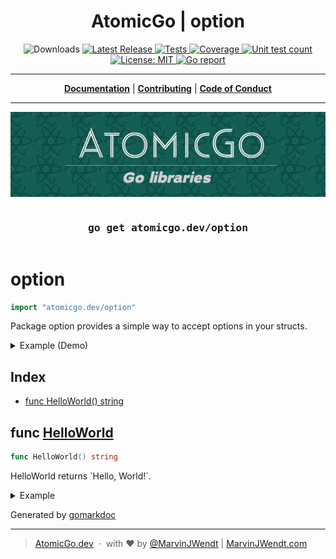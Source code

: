 <h1 align="center">AtomicGo | option</h1>

<p align="center">
<img src="https://img.shields.io/endpoint?url=https%3A%2F%2Fatomicgo.dev%2Fapi%2Fshields%2Foption&style=flat-square" alt="Downloads">

<a href="https://github.com/atomicgo/option/releases">
<img src="https://img.shields.io/github/v/release/atomicgo/option?style=flat-square" alt="Latest Release">
</a>

<a href="https://codecov.io/gh/atomicgo/option" target="_blank">
<img src="https://img.shields.io/github/actions/workflow/status/atomicgo/option/go.yml?style=flat-square" alt="Tests">
</a>

<a href="https://codecov.io/gh/atomicgo/option" target="_blank">
<img src="https://img.shields.io/codecov/c/gh/atomicgo/option?color=magenta&logo=codecov&style=flat-square" alt="Coverage">
</a>

<a href="https://codecov.io/gh/atomicgo/option">
<!-- unittestcount:start --><img src="https://img.shields.io/badge/Unit_Tests-3-magenta?style=flat-square" alt="Unit test count"><!-- unittestcount:end -->
</a>

<a href="https://opensource.org/licenses/MIT" target="_blank">
<img src="https://img.shields.io/badge/License-MIT-yellow.svg?style=flat-square" alt="License: MIT">
</a>
  
<a href="https://goreportcard.com/report/github.com/atomicgo/option" target="_blank">
<img src="https://goreportcard.com/badge/github.com/atomicgo/option?style=flat-square" alt="Go report">
</a>   

</p>

---

<p align="center">
<strong><a href="https://pkg.go.dev/atomicgo.dev/option#section-documentation" target="_blank">Documentation</a></strong>
|
<strong><a href="https://github.com/atomicgo/atomicgo/blob/main/CONTRIBUTING.md" target="_blank">Contributing</a></strong>
|
<strong><a href="https://github.com/atomicgo/atomicgo/blob/main/CODE_OF_CONDUCT.md" target="_blank">Code of Conduct</a></strong>
</p>

---

<p align="center">
  <img src="https://raw.githubusercontent.com/atomicgo/atomicgo/main/assets/header.png" alt="AtomicGo">
</p>

<p align="center">
<table>
<tbody>
</tbody>
</table>
</p>
<h3  align="center"><pre>go get atomicgo.dev/option</pre></h3>
<p align="center">
<table>
<tbody>
</tbody>
</table>
</p>

<!-- gomarkdoc:embed:start -->

<!-- Code generated by gomarkdoc. DO NOT EDIT -->

# option

```go
import "atomicgo.dev/option"
```

Package option provides a simple way to accept options in your structs.

<details><summary>Example (Demo)</summary>
<p>



```go
package main

import (
	"fmt"

	"atomicgo.dev/option"
)

func main() {
	fmt.Println(option.HelloWorld())
}
```

#### Output

```
Hello, World!
```

</p>
</details>

## Index

- [func HelloWorld\(\) string](<#HelloWorld>)


<a name="HelloWorld"></a>
## func [HelloWorld](<https://github.com/atomicgo/option/blob/main/template.go#L4>)

```go
func HelloWorld() string
```

HelloWorld returns \`Hello, World\!\`.

<details><summary>Example</summary>
<p>



```go
package main

import (
	"fmt"

	"atomicgo.dev/option"
)

func main() {
	fmt.Println(option.HelloWorld())
}
```

#### Output

```
Hello, World!
```

</p>
</details>

Generated by [gomarkdoc](<https://github.com/princjef/gomarkdoc>)


<!-- gomarkdoc:embed:end -->

---

> [AtomicGo.dev](https://atomicgo.dev) &nbsp;&middot;&nbsp;
> with ❤️ by [@MarvinJWendt](https://github.com/MarvinJWendt) |
> [MarvinJWendt.com](https://marvinjwendt.com)
